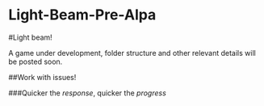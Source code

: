 # Light-Beam-Pre-Alpa
#Light beam! 

A game under development, folder structure and other relevant details will be posted soon.

##Work with issues!

###Quicker the _response_, quicker the _progress_
